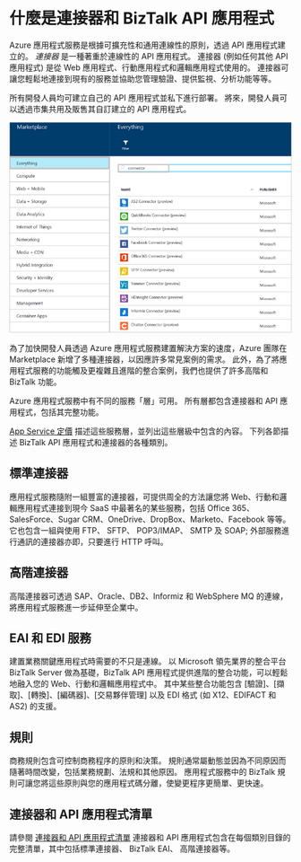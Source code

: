 <properties 
    pageTitle="什麼是連接器和 BizTalk API 應用程式" 
    description="了解 API 應用程式、連接器和 BizTalk API 應用程式" 
    services="app-service\logic" 
    documentationCenter="" 
    authors="MandiOhlinger" 
    manager="dwrede" 
    editor=""/>

<tags 
    ms.service="app-service-logic" 
    ms.workload="integration" 
    ms.tgt_pltfrm="na" 
    ms.devlang="na" 
    ms.topic="article" 
    ms.date="12/01/2015" 
    ms.author="mandia"/>


# 什麼是連接器和 BizTalk API 應用程式

Azure 應用程式服務是根據可擴充性和通用連線性的原則，透過 API 應用程式建立的。 *連接器* 是一種著重於連線性的 API 應用程式。 連接器 (例如任何其他 API 應用程式) 是從 Web 應用程式、行動應用程式和邏輯應用程式使用的。 連接器可讓您輕鬆地連接到現有的服務並協助您管理驗證、提供監視、分析功能等等。

所有開發人員均可建立自己的 API 應用程式並私下進行部署。 將來，開發人員可以透過市集共用及販售其自訂建立的 API 應用程式。

![API 應用程式 Marketplace](./media/app-service-logic-what-are-biztalk-api-apps/Marketplace.png)

為了加快開發人員透過 Azure 應用程式服務建置解決方案的速度，Azure 團隊在 Marketplace 新增了多種連接器，以因應許多常見案例的需求。 此外，為了將應用程式服務的功能觸及更複雜且進階的整合案例，我們也提供了許多高階和 BizTalk 功能。

Azure 應用程式服務中有不同的服務「層」可用。 所有層都包含連接器和 API 應用程式，包括其完整功能。

[App Service 定價](http://azure.microsoft.com/pricing/details/app-service/) 描述這些服務層，並列出這些層級中包含的內容。 下列各節描述 BizTalk API 應用程式和連接器的各種類別。


## 標準連接器

應用程式服務隨附一組豐富的連接器，可提供周全的方法讓您將 Web、行動和邏輯應用程式連接到現今 SaaS 中最著名的某些服務，包括 Office 365、SalesForce、Sugar CRM、OneDrive、DropBox、Marketo、Facebook 等等。 它也包含一組與使用 FTP、 SFTP、 POP3/IMAP、 SMTP 及 SOAP; 外部服務進行通訊的連接器亦即，只要進行 HTTP 呼叫。

## 高階連接器

高階連接器可透過 SAP、Oracle、DB2、Informiz 和 WebSphere MQ 的連線，將應用程式服務進一步延伸至企業中。

## EAI 和 EDI 服務

建置業務關鍵應用程式時需要的不只是連線。 以 Microsoft 領先業界的整合平台 BizTalk Server 做為基礎，BizTalk API 應用程式提供進階的整合功能，可以輕鬆地融入您的 Web、行動和邏輯應用程式中。 其中某些整合功能包含 [驗證]、[擷取]、[轉換]、[編碼器]、[交易夥伴管理] 以及 EDI 格式 (如 X12、EDIFACT 和 AS2) 的支援。

## 規則

商務規則包含可控制商務程序的原則和決策。 規則通常屬動態並因為不同原因而隨著時間改變，包括業務規劃、法規和其他原因。 應用程式服務中的 BizTalk 規則可讓您將這些原則與您的應用程式碼分離，使變更程序更簡單、更快速。


## 連接器和 API 應用程式清單

請參閱 [連接器和 API 應用程式清單](app-service-logic-connectors-list.md) 連接器和 API 應用程式包含在每個類別目錄的完整清單，其中包括標準連接器、 BizTalk EAI、 高階連接器等。





